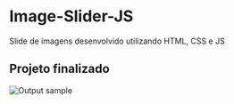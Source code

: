 # Image-Slider-JS
Slide de imagens desenvolvido utilizando HTML, CSS e JS

## Projeto finalizado
![Output sample](hhttps://github.com/RanielyFreitas/Image-Slider-JS/blob/main/Image%20Slider.gif)

